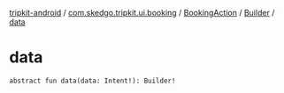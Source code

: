 [tripkit-android](../../../index.md) / [com.skedgo.tripkit.ui.booking](../../index.md) / [BookingAction](../index.md) / [Builder](index.md) / [data](./data.md)

# data

`abstract fun data(data: Intent!): Builder!`